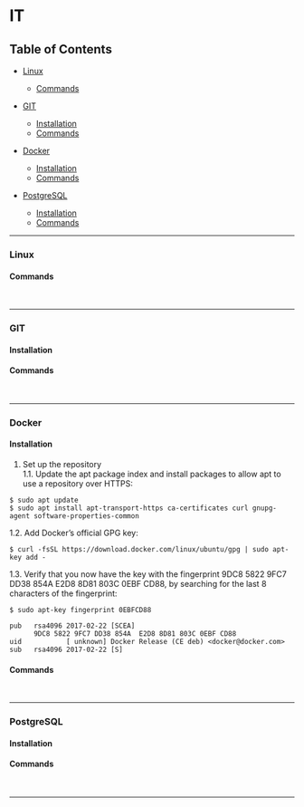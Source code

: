 # IT


## Table of Contents

- [Linux](#linux)
  - [Commands](#linux.commands)

- [GIT](#git)
  - [Installation](#git.install)
  - [Commands](#git.commands)

- [Docker](#docker)
  - [Installation](#docker.install)
  - [Commands](#docker.commands)

- [PostgreSQL](#postgres)
  - [Installation](#postgres.install)
  - [Commands](#postgres.commands)



--------------------------------------------------------------------------------

### Linux <a name="linux"></a>


#### Commands <a name="linux.commands"></a>




</br>

--------------------------------------------------------------------------------

### GIT <a name="git"></a>


#### Installation <a name="git.install"></a>


#### Commands <a name="git.commands"></a>




</br>

--------------------------------------------------------------------------------

### Docker <a name="docker"></a>


#### Installation <a name="docker.install"></a>  

1. Set up the repository  
1.1. Update the apt package index and install packages to allow apt to use a repository over HTTPS:
  ```
  $ sudo apt update
  $ sudo apt install apt-transport-https ca-certificates curl gnupg-agent software-properties-common
  ```  
1.2. Add Docker’s official GPG key:  
  ```
  $ curl -fsSL https://download.docker.com/linux/ubuntu/gpg | sudo apt-key add -
  ```  
1.3. Verify that you now have the key with the fingerprint 9DC8 5822 9FC7 DD38 854A  E2D8 8D81 803C 0EBF CD88, by searching for the last 8 characters of the fingerprint:  
  ```
  $ sudo apt-key fingerprint 0EBFCD88

  pub   rsa4096 2017-02-22 [SCEA]
        9DC8 5822 9FC7 DD38 854A  E2D8 8D81 803C 0EBF CD88
  uid           [ unknown] Docker Release (CE deb) <docker@docker.com>
  sub   rsa4096 2017-02-22 [S]
  ```  




#### Commands <a name="docker.commands"></a>




</br>

--------------------------------------------------------------------------------

### PostgreSQL <a name="postgres"></a>


#### Installation <a name="postgres.install"></a>


#### Commands <a name="postgres.commands"></a>




</br>

--------------------------------------------------------------------------------



